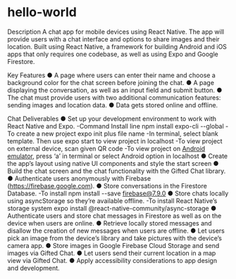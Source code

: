 # hello-world

Description
A chat app for mobile devices using React Native. The app will provide users with a chat interface and options to share images and their location.  Built using React Native, a framework for building Android and iOS apps that only requires one codebase, as well as using Expo and Google Firestore.

Key Features
● A page where users can enter their name and choose a background color for the chat screen before joining the chat.
● A page displaying the conversation, as well as an input field and submit button.
● The chat must provide users with two additional communication features: sending images and location data.
● Data gets stored online and offline.

Chat Deliverables
● Set up your development environment to work with React Native and Expo. 
-Command Install line npm install expo-cli --global 
-To create a new project  expo init  plus file name
-In terminal, select blank template. Then use expo start to view project in localhost
-To view project on external device, scan given QR code
-To view project on [Android emulator](https://docs.expo.io/workflow/android-studio-emulator/), press ‘a’ in terminal or select Android option in localhost
● Create the app’s layout using native UI components and style the start screen
● Build the chat screen and the chat functionality with the Gifted Chat library.
● Authenticate users anonymously with Firebase (https://firebase.google.com).
● Store conversations in the Firestore Database.
-To install npm install --save firebase@7.9.0 
● Store chats locally using asyncStorage so they’re available offline.
-To install React Native’s storage system expo install @react-native-community/async-storage 
● Authenticate users and store chat messages in Firestore as well as on the device when users are online.
● Retrieve locally stored messages and disallow the creation of new messages when users are offline.
● Let users pick an image from the device’s library and take pictures with the device’s camera app.
● Store images in Google Firebase Cloud Storage and send images via Gifted Chat.
● Let users send their current location in a map view via Gifted Chat.
● Apply accessibility considerations to app design and development.
